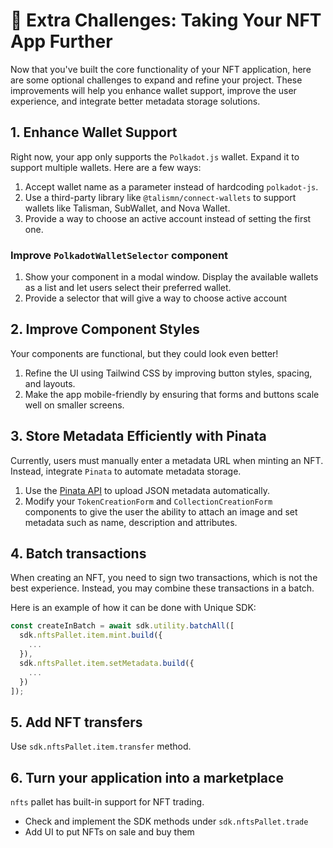 # 🚀 Extra Challenges: Taking Your NFT App Further

Now that you've built the core functionality of your NFT application, here are some optional challenges to expand and refine your project. These improvements will help you enhance wallet support, improve the user experience, and integrate better metadata storage solutions.

## 1. Enhance Wallet Support

Right now, your app only supports the `Polkadot.js` wallet. Expand it to support multiple wallets. Here are a few ways:

1. Accept wallet name as a parameter instead of hardcoding `polkadot-js`.
2. Use a third-party library like `@talismn/connect-wallets` to support wallets like Talisman, SubWallet, and Nova Wallet.
3. Provide a way to choose an active account instead of setting the first one.
   
### Improve `PolkadotWalletSelector` component

1. Show your component in a modal window. Display the available wallets as a list and let users select their preferred wallet. 
2. Provide a selector that will give a way to choose active account

## 2. Improve Component Styles
Your components are functional, but they could look even better!

1. Refine the UI using Tailwind CSS by improving button styles, spacing, and layouts.
2. Make the app mobile-friendly by ensuring that forms and buttons scale well on smaller screens.

## 3. Store Metadata Efficiently with Pinata

Currently, users must manually enter a metadata URL when minting an NFT. Instead, integrate `Pinata` to automate metadata storage.

1. Use the [Pinata API](https://docs.pinata.cloud/quickstart) to upload JSON metadata automatically.
2. Modify your `TokenCreationForm` and `CollectionCreationForm` components to give the user the ability to attach an image and set metadata such as name, description and attributes.

## 4. Batch transactions

When creating an NFT, you need to sign two transactions, which is not the best experience. Instead, you may combine these transactions in a batch.

Here is an example of how it can be done with Unique SDK:

```ts
const createInBatch = await sdk.utility.batchAll([
  sdk.nftsPallet.item.mint.build({
    ...
  }),
  sdk.nftsPallet.item.setMetadata.build({
    ...
  })
]);
```

## 5. Add NFT transfers

Use `sdk.nftsPallet.item.transfer` method.

## 6. Turn your application into a marketplace

`nfts` pallet has built-in support for NFT trading.

- Check and implement the SDK methods under `sdk.nftsPallet.trade`
- Add UI to put NFTs on sale and buy them
